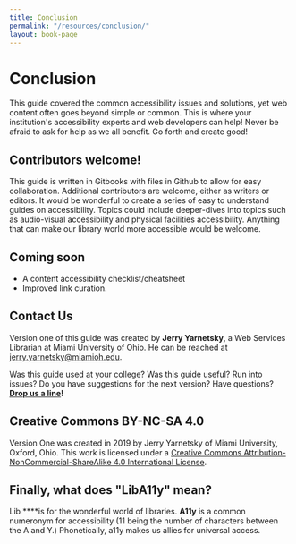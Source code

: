 ```yaml
---
title: Conclusion
permalink: "/resources/conclusion/"
layout: book-page
---
```


# Conclusion

This guide covered the common accessibility issues and solutions, yet web content often goes beyond simple or common. This is where your institution's accessibility experts and web developers can help! Never be afraid to ask for help as we all benefit. Go forth and create good!

## Contributors welcome!

This guide is written in Gitbooks with files in Github to allow for easy collaboration. Additional contributors are welcome, either as writers or editors. It would be wonderful to create a series of easy to understand guides on accessibility. Topics could include deeper-dives into topics such as audio-visual accessibility and physical facilities accessibility. Anything that can make our library world more accessible would be welcome.

## Coming soon

* A content accessibility checklist/cheatsheet
* Improved link curation.

## Contact Us

Version one of this guide was created by **Jerry Yarnetsky,** a Web Services Librarian at Miami University of Ohio. He can be reached at [jerry.yarnetsky@miamioh.edu](mailto:jerry.yarnetsky@miamioh.edu).

Was this guide used at your college? Was this guide useful? Run into issues? Do you have suggestions for the next version? Have questions? [**Drop us a line**](mailto:jerry.yarnetsky@miamioh.edu)**!**

## Creative Commons BY-NC-SA 4.0

Version One was created in 2019 by Jerry Yarnetsky of Miami University, Oxford, Ohio. This work is licensed under a [Creative Commons Attribution-NonCommercial-ShareAlike 4.0 International License](http://creativecommons.org/licenses/by-nc-sa/4.0/).

## **Finally, what does "LibA11y" mean?**

Lib ****is for the wonderful world of libraries. **A11y** is a common numeronym for accessibility \(11 being the number of characters between the A and Y.\) Phonetically, a11y makes us allies for universal access.
